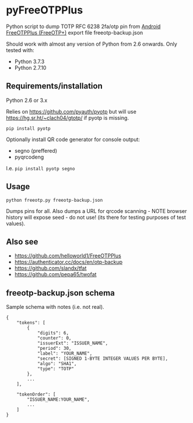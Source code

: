 # pyFreeOTPPlus

Python script to dump TOTP RFC 6238 2fa/otp pin from [Android FreeOTPPlus (FreeOTP+)](https://github.com/helloworld1/FreeOTPPlus) export file freeotp-backup.json

Should work with almost any version of Python from 2.6 onwards.
Only tested with:

  * Python 3.7.3
  * Python 2.7.10


## Requirements/installation

Python 2.6 or 3.x

Relies on https://github.com/pyauth/pyotp but will use https://hg.sr.ht/~clach04/gtotp/ if pyotp is missing.

    pip install pyotp

Optionally install QR code generator for console output:

  * segno (preffered)
  * pyqrcodeng

I.e. `pip install pyotp segno`

## Usage

    python freeotp.py freeotp-backup.json

Dumps pins for all.
Also dumps a URL for qrcode scanning - NOTE browser history will expose seed - do not use!
(its there for testing purposes of test values).

## Also see

  * https://github.com/helloworld1/FreeOTPPlus
  * https://authenticator.cc/docs/en/otp-backup
  * https://github.com/slandx/tfat
  * https://github.com/pepa65/twofat


## freeotp-backup.json schema

Sample schema with notes (i.e. not real).

    {
        "tokens": [
            {
                "digits": 6,
                "counter": 0,
                "issuerExt": "ISSUER_NAME",
                "period": 30,
                "label": "YOUR_NAME",
                "secret": [SIGNED 1-BYTE INTEGER VALUES PER BYTE],
                "algo": "SHA1",
                "type": "TOTP"
            },
            ...
        ],

        "tokenOrder": [
            "ISSUER_NAME:YOUR_NAME",
            ...
        ]
    }
